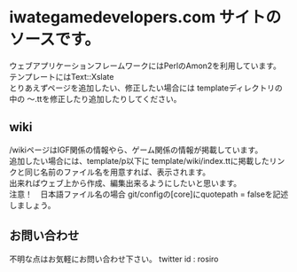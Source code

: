 # iwategamedevelopers.com サイトのソースです。

ウェブアプリケーションフレームワークにはPerlのAmon2を利用しています。テンプレートにはText::Xslate  
とりあえずページを追加したい、修正したい場合には templateディレクトリの中の ～.ttを修正したり追加したりしてください。  
## wiki
/wikiページはIGF関係の情報やら、ゲーム関係の情報が掲載しています。  
追加したい場合には、template/p以下に template/wiki/index.ttに掲載したリンクと同じ名前のファイル名を用意すれば、表示されます。  
出来ればウェブ上から作成、編集出来るようにしたいと思います。  
注意！　日本語ファイル名の場合 git/configの[core]にquotepath = falseを記述しましょう。


## お問い合わせ
不明な点はお気軽にお問い合わせ下さい。 twitter id : rosiro  

